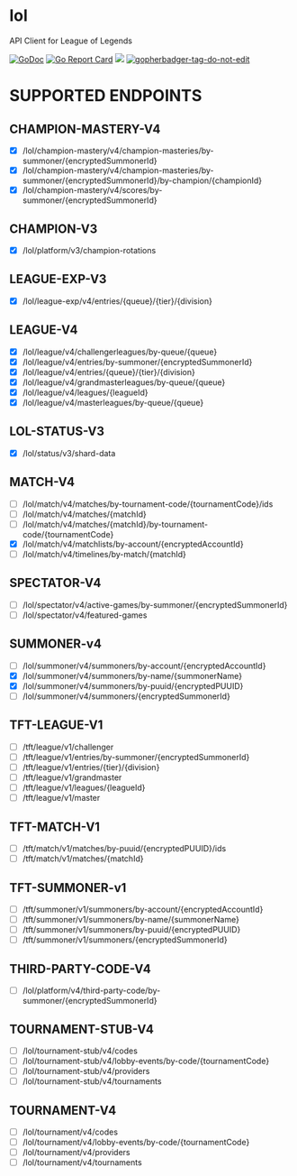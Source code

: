 # lol
API Client for League of Legends

[![GoDoc](https://godoc.org/github.com/jonwho/lol?status.svg)](http://godoc.org/github.com/jonwho/lol)
[![Go Report Card](https://goreportcard.com/badge/github.com/jonwho/lol)](https://goreportcard.com/report/github.com/jonwho/lol)
![](https://github.com/jonwho/lol/workflows/tests/badge.svg)
<a href='https://github.com/jpoles1/gopherbadger' target='_blank'>![gopherbadger-tag-do-not-edit](https://img.shields.io/badge/Go%20Coverage-84%25-brightgreen.svg?longCache=true&style=flat)</a>

# SUPPORTED ENDPOINTS
## CHAMPION-MASTERY-V4
- [x] /lol/champion-mastery/v4/champion-masteries/by-summoner/{encryptedSummonerId}
- [x] /lol/champion-mastery/v4/champion-masteries/by-summoner/{encryptedSummonerId}/by-champion/{championId}
- [x] /lol/champion-mastery/v4/scores/by-summoner/{encryptedSummonerId}
## CHAMPION-V3
- [x] /lol/platform/v3/champion-rotations
## LEAGUE-EXP-V3
- [x] /lol/league-exp/v4/entries/{queue}/{tier}/{division}
## LEAGUE-V4
- [x] /lol/league/v4/challengerleagues/by-queue/{queue}
- [x] /lol/league/v4/entries/by-summoner/{encryptedSummonerId}
- [x] /lol/league/v4/entries/{queue}/{tier}/{division}
- [x] /lol/league/v4/grandmasterleagues/by-queue/{queue}
- [x] /lol/league/v4/leagues/{leagueId}
- [x] /lol/league/v4/masterleagues/by-queue/{queue}
## LOL-STATUS-V3
- [x] /lol/status/v3/shard-data
## MATCH-V4
- [ ] /lol/match/v4/matches/by-tournament-code/{tournamentCode}/ids
- [ ] /lol/match/v4/matches/{matchId}
- [ ] /lol/match/v4/matches/{matchId}/by-tournament-code/{tournamentCode}
- [x] /lol/match/v4/matchlists/by-account/{encryptedAccountId}
- [ ] /lol/match/v4/timelines/by-match/{matchId}
## SPECTATOR-V4
- [ ] /lol/spectator/v4/active-games/by-summoner/{encryptedSummonerId}
- [ ] /lol/spectator/v4/featured-games
## SUMMONER-v4
- [ ] /lol/summoner/v4/summoners/by-account/{encryptedAccountId}
- [x] /lol/summoner/v4/summoners/by-name/{summonerName}
- [x] /lol/summoner/v4/summoners/by-puuid/{encryptedPUUID}
- [ ] /lol/summoner/v4/summoners/{encryptedSummonerId}
## TFT-LEAGUE-V1
- [ ] /tft/league/v1/challenger
- [ ] /tft/league/v1/entries/by-summoner/{encryptedSummonerId}
- [ ] /tft/league/v1/entries/{tier}/{division}
- [ ] /tft/league/v1/grandmaster
- [ ] /tft/league/v1/leagues/{leagueId}
- [ ] /tft/league/v1/master
## TFT-MATCH-V1
- [ ] /tft/match/v1/matches/by-puuid/{encryptedPUUID}/ids
- [ ] /tft/match/v1/matches/{matchId}
## TFT-SUMMONER-v1
- [ ] /tft/summoner/v1/summoners/by-account/{encryptedAccountId}
- [ ] /tft/summoner/v1/summoners/by-name/{summonerName}
- [ ] /tft/summoner/v1/summoners/by-puuid/{encryptedPUUID}
- [ ] /tft/summoner/v1/summoners/{encryptedSummonerId}
## THIRD-PARTY-CODE-V4
- [ ] /lol/platform/v4/third-party-code/by-summoner/{encryptedSummonerId}
## TOURNAMENT-STUB-V4
- [ ] /lol/tournament-stub/v4/codes
- [ ] /lol/tournament-stub/v4/lobby-events/by-code/{tournamentCode}
- [ ] /lol/tournament-stub/v4/providers
- [ ] /lol/tournament-stub/v4/tournaments
## TOURNAMENT-V4
- [ ] /lol/tournament/v4/codes
- [ ] /lol/tournament/v4/lobby-events/by-code/{tournamentCode}
- [ ] /lol/tournament/v4/providers
- [ ] /lol/tournament/v4/tournaments
